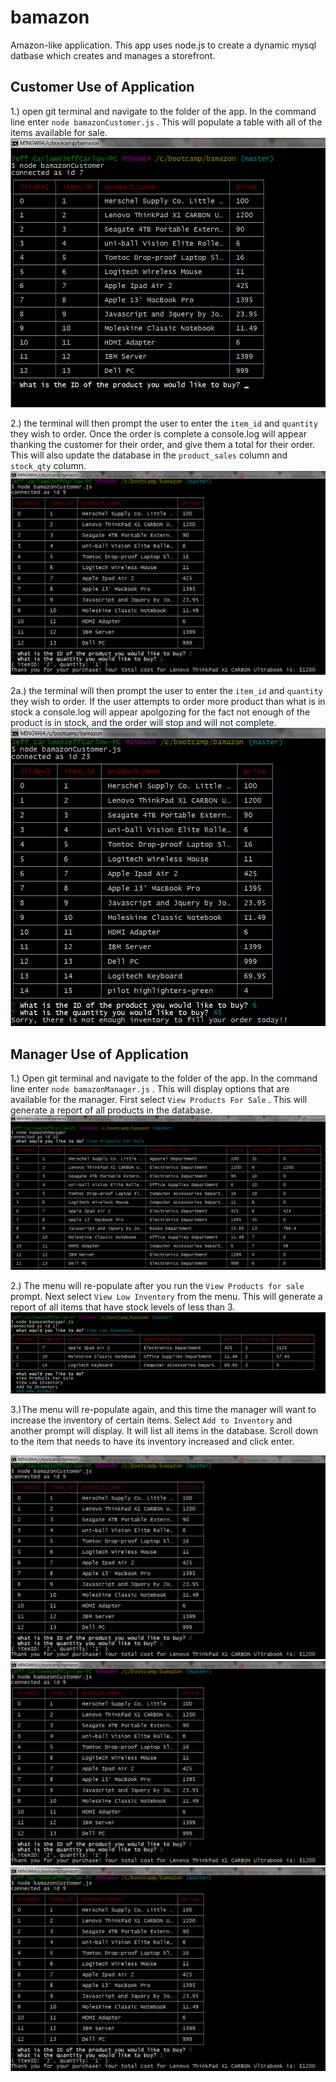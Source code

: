 # bamazon
Amazon-like application. This app uses node.js  to create a dynamic mysql datbase which creates and manages a storefront.

## Customer Use of Application

1.) open git terminal and navigate to the folder of the app. In the command line enter `node bamazonCustomer.js` . This will populate a table with all of the items available for sale.
![Bamazon Customer items](images/bamazonCustomercommandscreen.png)

2.) the terminal will then prompt the user to enter the `item_id` and `quantity` they wish to order. Once the order is complete a console.log will appear thanking the customer for their order, and give them a total for their order. This will also update the database in the `product_sales` column and `stock_qty` column.
![Bamazon Customer item selection](images/customeritemselection.png)

2a.) the terminal will then prompt the user to enter the `item_id` and `quantity` they wish to order. If the user attempts to order more product than what is in stock a console.log will appear apolgozing for the fact not enough of the product is in stock, and the order will stop and will not complete.
![Bamazon Customer Not Enough In Stock](images/notenough.png)

## Manager Use of Application

1.) Open git terminal and navigate to the folder of the app. In the command line enter `node bamazonManager.js` . This will display options that are available for the manager. First select `View Products For Sale` . This will generate a report of all products in the database.
![Bamazon Manager View Products](images/manager_viewproducts.png)

2.) The menu will re-populate after you run the `View Products for sale` prompt. Next select `View Low Inventory` from the menu. This will generate a report of all items that have stock levels of less than 3.
![Bamazon Manager View Low Inventory](images/lowinventory.png)

3.)The menu will re-populate again, and this time the manager will want to increase the inventory of certain items. Select `Add to Inventory` and another prompt will display. It will list all items in the database. Scroll down to the item that needs to have its inventory increased and click enter.

![Bamazon Customer item selection](images/customeritemselection.png)
![Bamazon Customer item selection](images/customeritemselection.png)
![Bamazon Customer item selection](images/customeritemselection.png)
